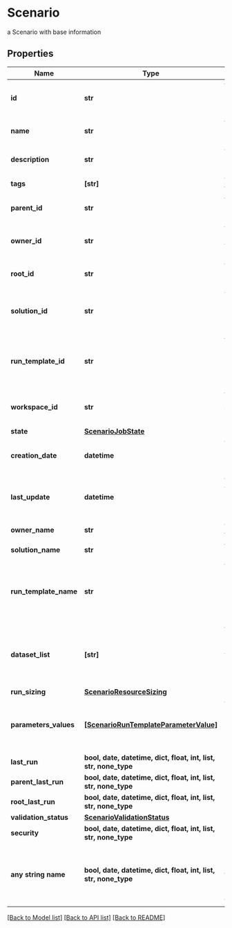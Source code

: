 # Scenario

a Scenario with base information

## Properties
Name | Type | Description | Notes
------------ | ------------- | ------------- | -------------
**id** | **str** | the Scenario unique identifier | [optional] [readonly] 
**name** | **str** | the Scenario name | [optional] 
**description** | **str** | the Scenario description | [optional] 
**tags** | **[str]** | the list of tags | [optional] 
**parent_id** | **str** | the Scenario parent id | [optional] 
**owner_id** | **str** | the user id which own this Scenario | [optional] [readonly] 
**root_id** | **str** | the scenario root id | [optional] [readonly] 
**solution_id** | **str** | the Solution Id associated with this Scenario | [optional] [readonly] 
**run_template_id** | **str** | the Solution Run Template Id associated with this Scenario | [optional] 
**workspace_id** | **str** | the associated Workspace Id | [optional] [readonly] 
**state** | [**ScenarioJobState**](ScenarioJobState.md) |  | [optional] 
**creation_date** | **datetime** | the Scenario creation date | [optional] [readonly] 
**last_update** | **datetime** | the last time a Scenario was updated | [optional] [readonly] 
**owner_name** | **str** | the name of the owner | [optional] [readonly] 
**solution_name** | **str** | the Solution name | [optional] [readonly] 
**run_template_name** | **str** | the Solution Run Template name associated with this Scenario | [optional] [readonly] 
**dataset_list** | **[str]** | the list of Dataset Id associated to this Scenario Run Template | [optional] 
**run_sizing** | [**ScenarioResourceSizing**](ScenarioResourceSizing.md) |  | [optional] 
**parameters_values** | [**[ScenarioRunTemplateParameterValue]**](ScenarioRunTemplateParameterValue.md) | the list of Solution Run Template parameters values | [optional] 
**last_run** | **bool, date, datetime, dict, float, int, list, str, none_type** |  | [optional] 
**parent_last_run** | **bool, date, datetime, dict, float, int, list, str, none_type** |  | [optional] 
**root_last_run** | **bool, date, datetime, dict, float, int, list, str, none_type** |  | [optional] 
**validation_status** | [**ScenarioValidationStatus**](ScenarioValidationStatus.md) |  | [optional] 
**security** | **bool, date, datetime, dict, float, int, list, str, none_type** |  | [optional] 
**any string name** | **bool, date, datetime, dict, float, int, list, str, none_type** | any string name can be used but the value must be the correct type | [optional]

[[Back to Model list]](../README.md#documentation-for-models) [[Back to API list]](../README.md#documentation-for-api-endpoints) [[Back to README]](../README.md)


